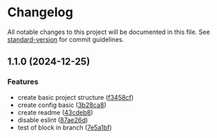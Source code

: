 # Changelog

All notable changes to this project will be documented in this file. See [standard-version](https://github.com/conventional-changelog/standard-version) for commit guidelines.

## 1.1.0 (2024-12-25)


### Features

* create basic project structure ([f3458cf](https://github.com/JhonDevS/back-app/commit/f3458cf57b48d010ee08f9e8734341c9ba7d8bd6))
* create config basic ([3b28ca8](https://github.com/JhonDevS/back-app/commit/3b28ca883d6963e155dd03974bcbdad2b3adab6b))
* create readme ([43cdeb8](https://github.com/JhonDevS/back-app/commit/43cdeb83ee8834d5acf4e56e739107d8adc5fdbf))
* disable eslint ([87ae26d](https://github.com/JhonDevS/back-app/commit/87ae26d6656cdb0a0e8a6bc45fd0c2c3e769154d))
* test of block in branch ([7e5a1bf](https://github.com/JhonDevS/back-app/commit/7e5a1bf754b13651b4fc9478239ad62bf2f00f96))
